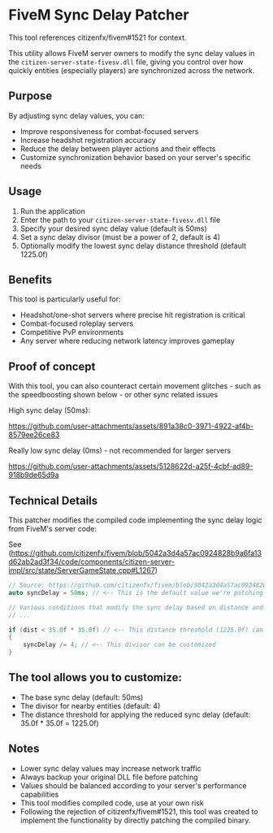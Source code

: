 # FiveM Sync Delay Patcher

This tool references citizenfx/fivem#1521 for context.

This utility allows FiveM server owners to modify the sync delay values in the `citizen-server-state-fivesv.dll` file, giving you control over how quickly entities (especially players) are synchronized across the network.

## Purpose

By adjusting sync delay values, you can:
- Improve responsiveness for combat-focused servers
- Increase headshot registration accuracy
- Reduce the delay between player actions and their effects
- Customize synchronization behavior based on your server's specific needs

## Usage

1. Run the application
2. Enter the path to your `citizen-server-state-fivesv.dll` file
3. Specify your desired sync delay value (default is 50ms)
4. Set a sync delay divisor (must be a power of 2, default is 4)
5. Optionally modify the lowest sync delay distance threshold (default 1225.0f)

## Benefits

This tool is particularly useful for:
- Headshot/one-shot servers where precise hit registration is critical
- Combat-focused roleplay servers
- Competitive PvP environments
- Any server where reducing network latency improves gameplay

## Proof of concept
With this tool, you can also counteract certain movement glitches - such as the speedboosting shown below - or other sync related issues

High sync delay (50ms):

https://github.com/user-attachments/assets/891a38c0-3971-4922-af4b-8579ee26ce83

Really low sync delay (0ms) - not recommended for larger servers

https://github.com/user-attachments/assets/5128622d-a25f-4cbf-ad89-918b9de65d9a



## Technical Details

This patcher modifies the compiled code implementing the sync delay logic from FiveM's server code:

See (https://github.com/citizenfx/fivem/blob/5042a3d4a57ac0924828b9a6fa13d62ab2ad3f34/code/components/citizen-server-impl/src/state/ServerGameState.cpp#L1267)
```cpp
// Source: https://github.com/citizenfx/fivem/blob/5042a3d4a57ac0924828b9a6fa13d62ab2ad3f34/code/components/citizen-server-impl/src/state/ServerGameState.cpp#L1267
auto syncDelay = 50ms; // <-- This is the default value we're patching

// Various conditions that modify the sync delay based on distance and entity type
// ...

if (dist < 35.0f * 35.0f) // <-- This distance threshold (1225.0f) can also be modified
{
    syncDelay /= 4; // <-- This divisor can be customized
}
```

## The tool allows you to customize:
- The base sync delay (default: 50ms)
- The divisor for nearby entities (default: 4)
- The distance threshold for applying the reduced sync delay (default: 35.0f * 35.0f = 1225.0f)

## Notes
- Lower sync delay values may increase network traffic
- Always backup your original DLL file before patching
- Values should be balanced according to your server's performance capabilities
- This tool modifies compiled code, use at your own risk
- Following the rejection of citizenfx/fivem#1521, this tool was created to implement the functionality by directly patching the compiled binary.

